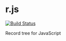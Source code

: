 # r.js
[![Build Status](https://travis-ci.org/checle/r.js.svg?branch=master)](https://travis-ci.org/checle/r.js)

Record tree for JavaScript
